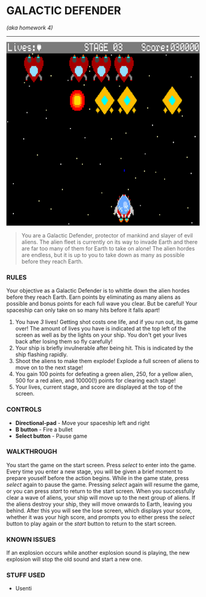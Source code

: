 # GALACTIC DEFENDER
*(aka homework 4)*
___
<img src="demo.png" height="480" alt="the game in actions">

>You are a Galactic Defender, protector of mankind and slayer of evil aliens. 
The alien fleet is currently on its way to invade Earth and there are far too
many of them for Earth to take on alone! The alien hordes are endless, but it
is up to you to take down as many as possible before they reach Earth.

### RULES
Your objective as a Galactic Defender is to whittle down the alien hordes before
they reach Earth. Earn points by eliminating as many aliens as possible and
bonus points for each full wave you clear. But be careful! Your spaceship can
only take on so many hits before it falls apart!
1. You have *3* lives! Getting shot costs one life, and if you run out, its game
over! The amount of lives you have is indicated at the top left of the screen as
well as by the lights on your ship. You don't get your lives back after losing them
so fly carefully!
2. Your ship is briefly invulnerable after being hit. This is indicated by the
ship flashing rapidly.
3. Shoot the aliens to make them explode! Explode a full screen of aliens to move
on to the next stage!
4. You gain 100 points for defeating a green alien, 250, for a yellow alien, 500
for a red alien, and 10000(!) points for clearing each stage!
5. Your lives, current stage, and score are displayed at the top of the screen.

### CONTROLS
- **Directional-pad** - Move your spaceship left and right
- **B button** - Fire a bullet
- **Select button** - Pause game

### WALKTHROUGH
You start the game on the start screen. Press *select* to enter into the game.
Every time you enter a new stage, you will be given a brief moment to prepare youself
before the action begins. While in the game state, press *select* again to pause 
the game. Pressing *select* again will resume the game, or you can press *start*
to return to the start screen. When you successfully clear a wave of aliens, your 
ship will move up to the next group of aliens. If the aliens destroy your ship, they
will move onwards to Earth, leaving you behind. After this you will see the lose 
screen, which displays your score, whether it was your high score, and prompts you
to either press the *select* button to play again or the *start* button to return 
to the start screen.

### KNOWN ISSUES
If an explosion occurs while another explosion sound is playing, the new explosion will
stop the old sound and start a new one.

### STUFF USED
- Usenti
